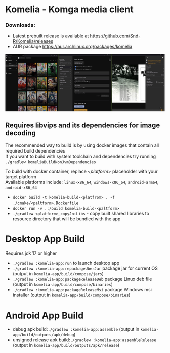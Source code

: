 # Komelia - Komga media client

### Downloads:
- Latest prebuilt release is available at https://github.com/Snd-R/Komelia/releases
- AUR package https://aur.archlinux.org/packages/komelia

![screenshots](./screenshots/screenshot.jpg)

## Requires libvips and its dependencies for image decoding

The recommended way to build is by using docker images that contain all required build dependencies\
If you want to build with system toolchain and dependencies try running `./gradlew komeliaBuildNonJvmDependencies`

To build with docker container, replace <*platform*> placeholder with your target platform\
Available platforms include: `linux-x86_64`, `windows-x86_64`, `android-arm64`, `android-x86_64`

- `docker build -t komelia-build-<platfrom> . -f ./cmake/<paltform>.Dockerfile `
- `docker run -v .:/build komelia-build-<paltform>`
- `./gradlew <platform>_copyJniLibs` - copy built shared libraries to resource directory that will be
  bundled with the app

# Desktop App Build

Requires jdk 17 or higher

- `./gradlew :komelia-app:run` to launch desktop app
- `./gradlew :komelia-app:repackageUberJar` package jar for current OS (output in `komelia-app/build/compose/jars`)
- `./gradlew :komelia-app:packageReleaseDeb` package Linux deb file (output in `komelia-app/build/compose/binaries`)
- `./gradlew :komelia-app:packageReleaseMsi` package Windows msi installer (output in `komelia-app/build/compose/binaries`)

# Android App Build

- debug apk build:`./gradlew :komelia-app:assemble` (output in `komelia-app/build/outputs/apk/debug`)
- unsigned release apk build:`./gradlew :komelia-app:assembleRelease` (output in `komelia-app/build/outputs/apk/release`)